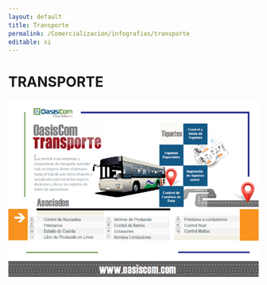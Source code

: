 ```yaml
---
layout: default
title: Transporte
permalink: /Comercializacion/infografias/transporte
editable: si
---
```


# TRANSPORTE

![](transporte.png)



